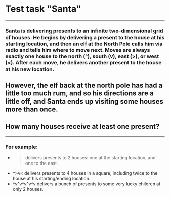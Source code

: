 # Test task "Santa"
---
### Santa is delivering presents to an infinite two-dimensional grid of houses. He begins by delivering a present to the house at his starting location, and then an elf at the North Pole calls him via radio and tells him where to move next. Moves are always exactly one house to the north (^), south (v), east (>), or west (<). After each move, he delivers another present to the house at his new location.
However, the elf back at the north pole has had a little too much rum, and so his directions are a little off, and Santa ends up visiting some houses more than once.
---
## How many houses receive at least one present?
---
### For example:
+  > delivers presents to 2 houses: one at the starting location, and one to the east. 
+  ^>v< delivers presents to 4 houses in a square, including twice to the house at his starting/ending location. 
+  ^v^v^v^v^v delivers a bunch of presents to some very lucky children at only 2 houses.
